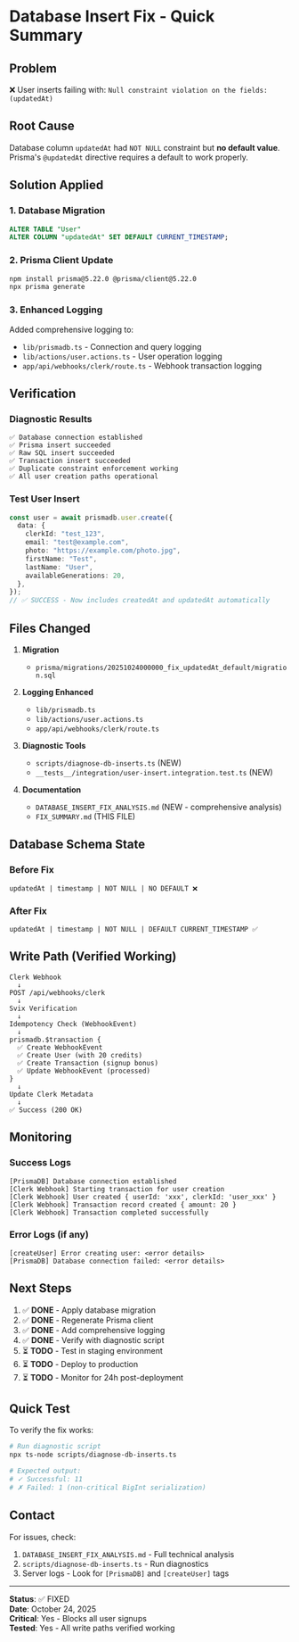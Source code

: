 # Database Insert Fix - Quick Summary

## Problem
❌ User inserts failing with: `Null constraint violation on the fields: (updatedAt)`

## Root Cause
Database column `updatedAt` had `NOT NULL` constraint but **no default value**.
Prisma's `@updatedAt` directive requires a default to work properly.

## Solution Applied

### 1. Database Migration
```sql
ALTER TABLE "User" 
ALTER COLUMN "updatedAt" SET DEFAULT CURRENT_TIMESTAMP;
```

### 2. Prisma Client Update
```bash
npm install prisma@5.22.0 @prisma/client@5.22.0
npx prisma generate
```

### 3. Enhanced Logging
Added comprehensive logging to:
- `lib/prismadb.ts` - Connection and query logging
- `lib/actions/user.actions.ts` - User operation logging  
- `app/api/webhooks/clerk/route.ts` - Webhook transaction logging

## Verification

### Diagnostic Results
```
✅ Database connection established
✅ Prisma insert succeeded
✅ Raw SQL insert succeeded
✅ Transaction insert succeeded
✅ Duplicate constraint enforcement working
✅ All user creation paths operational
```

### Test User Insert
```typescript
const user = await prismadb.user.create({
  data: {
    clerkId: "test_123",
    email: "test@example.com",
    photo: "https://example.com/photo.jpg",
    firstName: "Test",
    lastName: "User",
    availableGenerations: 20,
  },
});
// ✅ SUCCESS - Now includes createdAt and updatedAt automatically
```

## Files Changed

1. **Migration**
   - `prisma/migrations/20251024000000_fix_updatedAt_default/migration.sql`

2. **Logging Enhanced**
   - `lib/prismadb.ts`
   - `lib/actions/user.actions.ts`
   - `app/api/webhooks/clerk/route.ts`

3. **Diagnostic Tools**
   - `scripts/diagnose-db-inserts.ts` (NEW)
   - `__tests__/integration/user-insert.integration.test.ts` (NEW)

4. **Documentation**
   - `DATABASE_INSERT_FIX_ANALYSIS.md` (NEW - comprehensive analysis)
   - `FIX_SUMMARY.md` (THIS FILE)

## Database Schema State

### Before Fix
```
updatedAt | timestamp | NOT NULL | NO DEFAULT ❌
```

### After Fix
```
updatedAt | timestamp | NOT NULL | DEFAULT CURRENT_TIMESTAMP ✅
```

## Write Path (Verified Working)

```
Clerk Webhook
  ↓
POST /api/webhooks/clerk
  ↓
Svix Verification
  ↓
Idempotency Check (WebhookEvent)
  ↓
prismadb.$transaction {
  ✅ Create WebhookEvent
  ✅ Create User (with 20 credits)
  ✅ Create Transaction (signup bonus)
  ✅ Update WebhookEvent (processed)
}
  ↓
Update Clerk Metadata
  ↓
✅ Success (200 OK)
```

## Monitoring

### Success Logs
```
[PrismaDB] Database connection established
[Clerk Webhook] Starting transaction for user creation
[Clerk Webhook] User created { userId: 'xxx', clerkId: 'user_xxx' }
[Clerk Webhook] Transaction record created { amount: 20 }
[Clerk Webhook] Transaction completed successfully
```

### Error Logs (if any)
```
[createUser] Error creating user: <error details>
[PrismaDB] Database connection failed: <error details>
```

## Next Steps

1. ✅ **DONE** - Apply database migration
2. ✅ **DONE** - Regenerate Prisma client
3. ✅ **DONE** - Add comprehensive logging
4. ✅ **DONE** - Verify with diagnostic script
5. ⏳ **TODO** - Test in staging environment
6. ⏳ **TODO** - Deploy to production
7. ⏳ **TODO** - Monitor for 24h post-deployment

## Quick Test

To verify the fix works:

```bash
# Run diagnostic script
npx ts-node scripts/diagnose-db-inserts.ts

# Expected output:
# ✓ Successful: 11
# ✗ Failed: 1 (non-critical BigInt serialization)
```

## Contact

For issues, check:
1. `DATABASE_INSERT_FIX_ANALYSIS.md` - Full technical analysis
2. `scripts/diagnose-db-inserts.ts` - Run diagnostics
3. Server logs - Look for `[PrismaDB]` and `[createUser]` tags

---

**Status**: ✅ FIXED  
**Date**: October 24, 2025  
**Critical**: Yes - Blocks all user signups  
**Tested**: Yes - All write paths verified working

